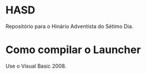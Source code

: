 # HASD
Repositório para o Hinário Adventista do Sétimo Dia.

# Como compilar o Launcher
Use o Visual Basic 2008.
